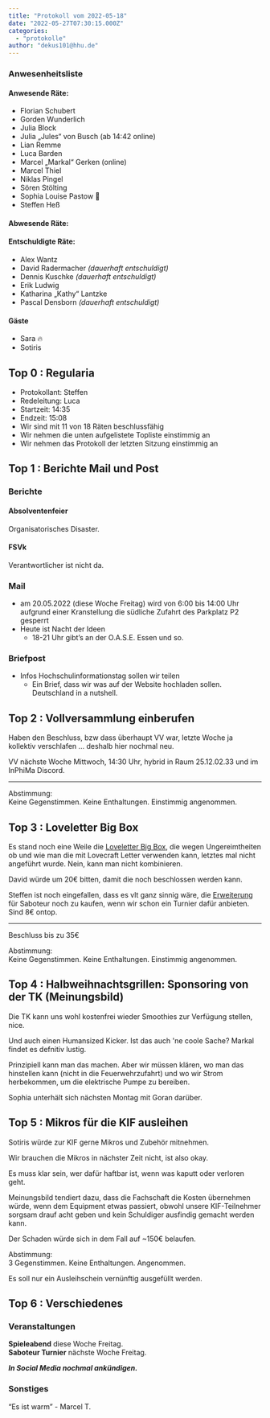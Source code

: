 ```yaml
---
title: "Protokoll vom 2022-05-18"
date: "2022-05-27T07:30:15.000Z"
categories: 
  - "protokolle"
author: "dekus101@hhu.de"
---
```


### Anwesenheitsliste

#### Anwesende Räte:

- Florian Schubert
- Gorden Wunderlich
- Julia Block
- Julia „Jules“ von Busch (ab 14:42 online)
- Lian Remme
- Luca Barden
- Marcel „Markal“ Gerken (online)
- Marcel Thiel
- Niklas Pingel
- Sören Stölting
- Sophia Louise Pastow :crown:
- Steffen Heß

#### Abwesende Räte:

#### Entschuldigte Räte:

- Alex Wantz
- David Radermacher _(dauerhaft entschuldigt)_
- Dennis Kuschke _(dauerhaft entschuldigt)_
- Erik Ludwig
- Katharina „Kathy“ Lantzke
- Pascal Densborn _(dauerhaft entschuldigt)_

#### Gäste

- Sara :fire:
- Sotiris

## Top 0 : Regularia

- Protokollant: Steffen
- Redeleitung: Luca
- Startzeit: 14:35
- Endzeit: 15:08
- Wir sind mit 11 von 18 Räten beschlussfähig
- Wir nehmen die unten aufgelistete Topliste einstimmig an
- Wir nehmen das Protokoll der letzten Sitzung einstimmig an

## Top 1 : Berichte Mail und Post

### Berichte

#### Absolventenfeier

Organisatorisches Disaster.

#### FSVk

Verantwortlicher ist nicht da.

### Mail

- am 20.05.2022 (diese Woche Freitag) wird von 6:00 bis 14:00 Uhr aufgrund einer Kranstellung die südliche Zufahrt des Parkplatz P2 gesperrt
- Heute ist Nacht der Ideen
    - 18-21 Uhr gibt’s an der O.A.S.E. Essen und so.

### Briefpost

- Infos Hochschulinformationstag sollen wir teilen
    - Ein Brief, dass wir was auf der Website hochladen sollen. Deutschland in a nutshell.

## Top 2 : Vollversammlung einberufen

Haben den Beschluss, bzw dass überhaupt VV war, letzte Woche ja kollektiv verschlafen … deshalb hier nochmal neu.

VV nächste Woche Mittwoch, 14:30 Uhr, hybrid in Raum 25.12.02.33 und im InPhiMa Discord.

* * *

Abstimmung:  
Keine Gegenstimmen. Keine Enthaltungen. Einstimmig angenommen.

## Top 3 : Loveletter Big Box

Es stand noch eine Weile die [Loveletter Big Box](https://www.amazon.de/Pegasus-Spiele-18214G-Love-Letter/dp/B01MUH43DM/ref=sr_1_6?__mk_de_DE=%C3%85M%C3%85%C5%BD%C3%95%C3%91&crid=10953EVF4MUBW&keywords=Lovecraft+letter&qid=1652367808&sprefix=lovecraft+letter%2Caps%2C81&sr=8-6), die wegen Ungereimtheiten ob und wie man die mit Lovecraft Letter verwenden kann, letztes mal nicht angeführt wurde. Nein, kann man nicht kombinieren.

David würde um 20€ bitten, damit die noch beschlossen werden kann.

Steffen ist noch eingefallen, dass es vlt ganz sinnig wäre, die [Erweiterung](https://www.amazon.de/-/en/4980-Saboteur-2-German-Version/dp/B00GVM2MOS/ref=sr_1_3?crid=2FK4W3RLH6AAX&keywords=Saboteur&qid=1652548613&sprefix=saboteur%2Caps%2C85&sr=8-3) für Saboteur noch zu kaufen, wenn wir schon ein Turnier dafür anbieten. Sind 8€ ontop.

* * *

Beschluss bis zu 35€

Abstimmung:  
Keine Gegenstimmen. Keine Enthaltungen. Einstimmig angenommen.

## Top 4 : Halbweihnachtsgrillen: Sponsoring von der TK (Meinungsbild)
Die TK kann uns wohl kostenfrei wieder Smoothies zur Verfügung stellen, nice.

Und auch einen Humansized Kicker. Ist das auch 'ne coole Sache? Markal findet es defnitiv lustig.

Prinzipiell kann man das machen. Aber wir müssen klären, wo man das hinstellen kann (nicht in die Feuerwehrzufahrt) und wo wir Strom herbekommen, um die elektrische Pumpe zu bereiben.

Sophia unterhält sich nächsten Montag mit Goran darüber.

## Top 5 : Mikros für die KIF ausleihen

Sotiris würde zur KIF gerne Mikros und Zubehör mitnehmen.

Wir brauchen die Mikros in nächster Zeit nicht, ist also okay.

Es muss klar sein, wer dafür haftbar ist, wenn was kaputt oder verloren geht.

Meinungsbild tendiert dazu, dass die Fachschaft die Kosten übernehmen würde, wenn dem Equipment etwas passiert, obwohl unsere KIF-Teilnehmer sorgsam drauf acht geben und kein Schuldiger ausfindig gemacht werden kann.

Der Schaden würde sich in dem Fall auf ~150€ belaufen.

Abstimmung:  
3 Gegenstimmen. Keine Enthaltungen. Angenommen.

Es soll nur ein Ausleihschein vernünftig ausgefüllt werden.

## Top 6 : Verschiedenes

### Veranstaltungen

**Spieleabend** diese Woche Freitag.  
**Saboteur Turnier** nächste Woche Freitag.

_**In Social Media nochmal ankündigen.**_

### Sonstiges

“Es ist warm” - Marcel T.
